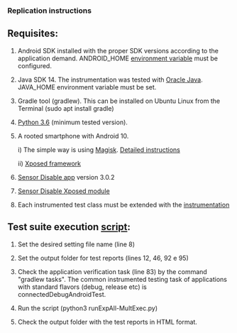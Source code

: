 ### Replication instructions

## Requisites:

1) Android SDK installed with the proper SDK versions according to the application demand. 
ANDROID_HOME [environment variable](https://developer.android.com/studio/command-line/variables) must be configured.

2) Java SDK 14. The instrumentation was tested with [Oracle Java](https://www.oracle.com/java/technologies/downloads/). JAVA_HOME environment
variable must be set.

3) Gradle tool (gradlew). This can be installed on Ubuntu Linux from the Terminal (sudo apt install gradle)

4) [Python 3.6](https://docs.python-guide.org/starting/install3/linux/) (minimum tested version). 

5) A rooted smartphone with Android 10. 

    i) The simple way is using [Magisk](https://magiskmanager.com/). [Detailed instructions](https://droidfeats.com/how-to-install-magisk/) 
    
    ii) [Xposed framework](https://droidfeats.com/install-xposed-framework-on-android-10/)  

6) [Sensor Disable app](https://apkpure.com/br/xposed-sensor-disabler/com.mrchandler.disableprox) version 3.0.2 

7) [Sensor Disable Xposed module](https://github.com/wardellbagby/sensor-disabler)

8) Each instrumented test class must be extended with the [instrumentation](https://github.com/eulerhm/samplingapptest/tree/master/TestInstrumentation)


## Test suite execution [script](https://github.com/eulerhm/samplingapptest/blob/master/Scripts/runExpAll-MultiExec.py):

1) Set the desired setting file name (line 8)

2) Set the output folder for test reports (lines 12, 46, 92 e 95)

2) Check the application verification task (line 83) by the command "gradlew tasks". The 
common instrumented testing task of applications with standard flavors (debug, release etc) 
is connectedDebugAndroidTest.

4) Run the script (python3 runExpAll-MultExec.py)

5) Check the output folder with the test reports in HTML format.
